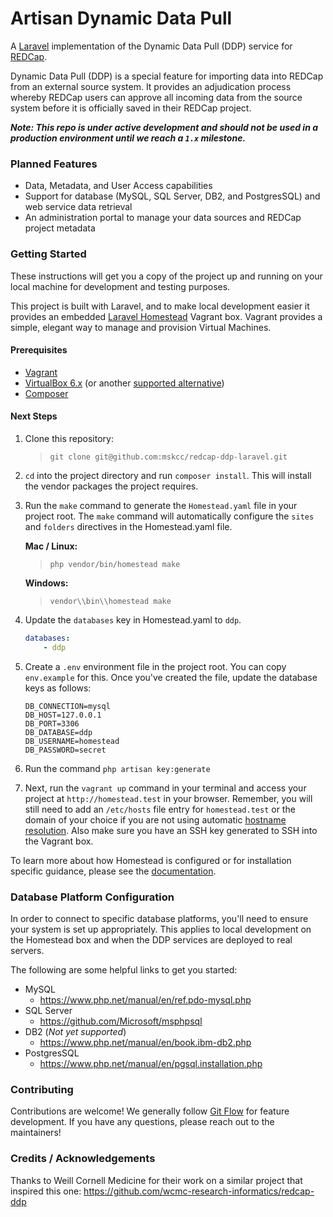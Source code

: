 # Artisan Dynamic Data Pull
A [Laravel](https://laravel.com/) implementation of the Dynamic Data Pull (DDP) service for [REDCap](https://www.project-redcap.org/). 

Dynamic Data Pull (DDP) is a special feature for importing data into REDCap from an external source system. It provides an adjudication process whereby REDCap users can approve all incoming data from the source system before it is officially saved in their REDCap project.

***Note: This repo is under active development and should not be used in a production environment until we reach a ``1.x`` milestone.***

### Planned Features
- Data, Metadata, and User Access capabilities
- Support for database (MySQL, SQL Server, DB2, and PostgresSQL) and web service data retrieval
- An administration portal to manage your data sources and REDCap project metadata

### Getting Started
These instructions will get you a copy of the project up and running on your local machine for development and testing purposes.

This project is built with Laravel, and to make local development easier it provides an embedded
[Laravel Homestead](https://laravel.com/docs/5.8/installation) Vagrant box. Vagrant provides a simple, elegant way to manage and provision Virtual Machines.

#### Prerequisites
- [Vagrant](https://www.vagrantup.com/downloads.html)
- [VirtualBox 6.x](https://www.virtualbox.org/wiki/Downloads) (or another [supported alternative](https://laravel.com/docs/5.8/homestead#first-steps))
- [Composer](https://getcomposer.org/) 

#### Next Steps
1. Clone this repository:

    > ``git clone git@github.com:mskcc/redcap-ddp-laravel.git``

2. ``cd`` into the project directory and run ``composer install``.  This will install the vendor packages the project requires.

3. Run the ``make`` command to generate the ``Homestead.yaml`` file in your project root. The ``make`` command will automatically configure the ``sites`` and ``folders`` directives in the Homestead.yaml file.

    **Mac / Linux:**
    
    > ``php vendor/bin/homestead make``
  
    **Windows:**
    
    > ``vendor\\bin\\homestead make``

4. Update the `databases` key in Homestead.yaml to `ddp`.

    ```yaml
    databases:
        - ddp
    ```

5. Create a ``.env`` environment file in the project root. You can copy ``env.example`` for this. Once you've created the file, update the database keys as follows:

    ```dotenv
    DB_CONNECTION=mysql
    DB_HOST=127.0.0.1
    DB_PORT=3306
    DB_DATABASE=ddp
    DB_USERNAME=homestead
    DB_PASSWORD=secret
    ```

6. Run the command `php artisan key:generate` 

7. Next, run the ``vagrant up`` command in your terminal and access your project at ``http://homestead.test`` in your browser. Remember, you will still need to add an ``/etc/hosts`` file entry for ``homestead.test`` or the domain of your choice if you are not using automatic [hostname resolution](https://laravel.com/docs/5.8/homestead#hostname-resolution). Also make sure you have an SSH key generated to SSH into the Vagrant box.

To learn more about how Homestead is configured or for installation specific guidance, please see the [documentation](https://laravel.com/docs/5.8/homestead).

### Database Platform Configuration
In order to connect to specific database platforms, you'll need to ensure your system is set up appropriately. This applies to local development on the Homestead box and when the DDP services are deployed to real servers.

The following are some helpful links to get you started:

- MySQL
  - https://www.php.net/manual/en/ref.pdo-mysql.php
- SQL Server
  - https://github.com/Microsoft/msphpsql
- DB2 (_Not yet supported_)
  - https://www.php.net/manual/en/book.ibm-db2.php
- PostgresSQL
  - https://www.php.net/manual/en/pgsql.installation.php

### Contributing
Contributions are welcome! We generally follow [Git Flow](https://www.atlassian.com/git/tutorials/comparing-workflows/gitflow-workflow) for feature development. If you have any questions, please reach out to the maintainers!

### Credits / Acknowledgements
Thanks to Weill Cornell Medicine for their work on a similar project that inspired this one:
https://github.com/wcmc-research-informatics/redcap-ddp
